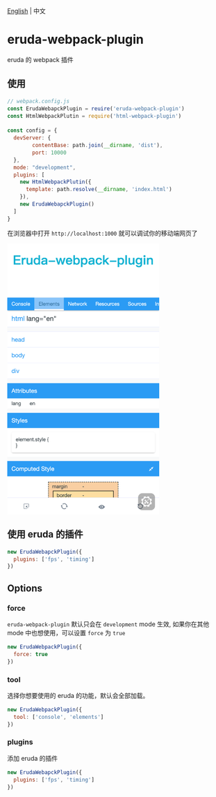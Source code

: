[English](./README.md) | 中文

# eruda-webpack-plugin

eruda 的 webpack 插件

## 使用

```js
// webpack.config.js
const ErudaWebapckPlugin = reuire('eruda-webpack-plugin')
const HtmlWebpackPlutin = require('html-webpack-plugin')

const config = {
  devServer: {
        contentBase: path.join(__dirname, 'dist'),
        port: 10000
  },
  mode: "development",
  plugins: [
    new HtmlWebpackPlutin({
      template: path.resolve(__dirname, 'index.html')
    }),
    new ErudaWebapckPlugin()
  ]
}
```

在浏览器中打开 `http://localhost:1000` 就可以调试你的移动端网页了

<img  width="350" align="center" src="./screenshot.png" />

## 使用 eruda 的插件

```js
new ErudaWebapckPlugin({
  plugins: ['fps', 'timing']
})
```

## Options

### force


`eruda-webpack-plugin` 默认只会在 `development` mode 生效, 如果你在其他 mode 中也想使用，可以设置 `force` 为 `true`

```js
new ErudaWebpackPlugin({
  force: true
})
```

### tool

选择你想要使用的 eruda 的功能，默认会全部加载。 

```js
new ErudaWebpackPlugin({
  tool: ['console', 'elements']
})
```

### plugins

添加 eruda 的插件

```js
new ErudaWebapckPlugin({
  plugins: ['fps', 'timing']
})
```